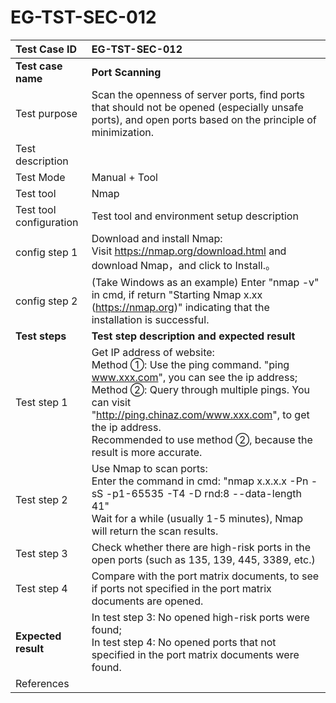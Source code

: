 # EG-TST-SEC-012



| Test Case ID            | EG-TST-SEC-012                                               |
| :---------------------- | :----------------------------------------------------------- |
| **Test case name**      | **Port Scanning**                                            |
| Test purpose            | Scan the openness of server ports, find ports that should not be opened (especially unsafe ports), and open ports based on the principle of minimization. |
| Test description        |                                                              |
| Test Mode               | Manual + Tool                                                |
| Test tool               | Nmap                                                         |
| Test tool configuration | Test tool and environment setup description                  |
| config step 1           | Download and install Nmap:<br/>Visit https://nmap.org/download.html and download Nmap，and click to Install.。 |
| config step 2           | (Take Windows as an example) Enter "nmap -v" in cmd, if return "Starting Nmap x.xx (https://nmap.org)" indicating that the installation is successful. |
| **Test steps**          | **Test step description and expected result**                |
| Test step 1             | Get IP address of website:<br/>Method ①: Use the ping command. "ping www.xxx.com", you can see the ip address;<br/>Method ②: Query through multiple pings. You can visit "http://ping.chinaz.com/www.xxx.com", to get the ip address. <br/>Recommended to use method ②, because the result is more accurate. |
| Test step 2             | Use Nmap to scan ports:<br/>Enter the command in cmd: "nmap x.x.x.x -Pn -sS -p1-65535 -T4 -D rnd:8 --data-length 41"<br/>Wait for a while (usually 1-5 minutes),  Nmap will return the scan results. |
| Test step 3             | Check whether there are high-risk ports in the open ports (such as 135, 139, 445, 3389, etc.)<br/> |
| Test step 4             | Compare with the port matrix documents, to see if ports not specified in the port matrix documents are opened. |
| **Expected result**     | In test step 3: No opened high-risk ports were found;<br/>In test step 4: No opened ports that not specified in the port matrix documents were found. |
| References              |                                                              |

